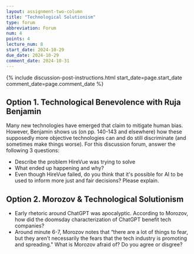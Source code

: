 ```yaml
---
layout: assignment-two-column
title: "Technological Solutionism"
type: forum
abbreviation: Forum
num: 4
points: 4
lecture_num: 8
start_date: 2024-10-29
due_date: 2024-10-29
comment_date: 2024-10-31
---
```


{% include discussion-post-instructions.html start_date=page.start_date comment_date=page.comment_date %}

## Option 1. Technological Benevolence with Ruja Benjamin
Many new technologies have emerged that claim to mitigate human bias. However, Benjamin shows us (on pp. 140-143 and elsewhere) how these supposedly more objective technologies can and do still discriminate (and sometimes make things worse). For this discussion forum, answer the following 3 questions:

* Describe the problem HireVue was trying to solve
* What ended up happening and why?
* Even though HireVue failed, do you think that it's possible for AI to be used to inform more just and fair decisions? Please explain.

## Option 2. Morozov & Technological Solutionism
* Early rhetoric around ChatGPT was apocalyptic. According to Morozov, how did the doomsday characterization of ChatGPT benefit tech companies?
* Around minute 6-7, Morozov notes that “there are a lot of things to fear, but they aren’t necessarily the fears that the tech industry is promoting and spreading." What is Morozov afraid of? Do you agree or disgree?